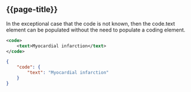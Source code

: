 ## {{page-title}}

In the exceptional case that the code is not known, then the code.text element can be
populated without the need to populate a coding element.

```xml
<code>
    <text>Myocardial infarction</text>
</code>
```

```json
{
    "code": {
        "text": "Myocardial infarction"
    }
}
```